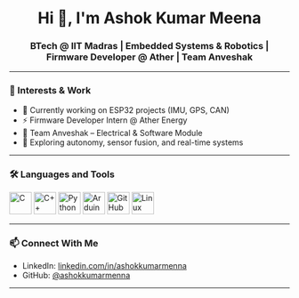 <h1 align="center">Hi 👋, I'm Ashok Kumar Meena</h1>
<h3 align="center">BTech @ IIT Madras | Embedded Systems & Robotics | Firmware Developer @ Ather | Team Anveshak</h3>

---

### 🚀 Interests & Work
- 🔧 Currently working on ESP32 projects (IMU, GPS, CAN)
- ⚡ Firmware Developer Intern @ Ather Energy
- 🤖 Team Anveshak – Electrical & Software Module
- 🧠 Exploring autonomy, sensor fusion, and real-time systems

---

### 🛠️ Languages and Tools
<p align="left">
  <img src="https://cdn.jsdelivr.net/gh/devicons/devicon/icons/c/c-original.svg" alt="C" width="40" height="40"/>
  <img src="https://cdn.jsdelivr.net/gh/devicons/devicon/icons/cplusplus/cplusplus-original.svg" alt="C++" width="40" height="40"/>
  <img src="https://cdn.jsdelivr.net/gh/devicons/devicon/icons/python/python-original.svg" alt="Python" width="40" height="40"/>
  <img src="https://cdn.jsdelivr.net/gh/devicons/devicon/icons/arduino/arduino-original.svg" alt="Arduino" width="40" height="40"/>
  <img src="https://cdn.jsdelivr.net/gh/devicons/devicon/icons/github/github-original.svg" alt="GitHub" width="40" height="40"/>
  <img src="https://cdn.jsdelivr.net/gh/devicons/devicon/icons/linux/linux-original.svg" alt="Linux" width="40" height="40"/>
</p>

---

### 📫 Connect With Me
- LinkedIn: [linkedin.com/in/ashokkumarmenna](https://www.linkedin.com/in/ashokkumarmenna)
- GitHub: [@ashokkumarmenna](https://github.com/ashokkumarmenna)

---
